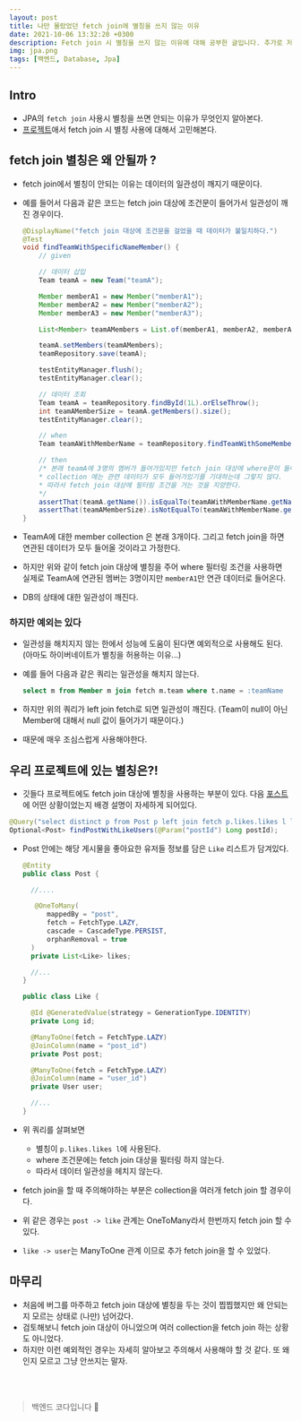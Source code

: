 ```yaml
---
layout: post
title: 나만 몰랐었던 fetch join에 별칭을 쓰지 않는 이유
date: 2021-10-06 13:32:20 +0300
description: Fetch join 시 별칭을 쓰지 않는 이유에 대해 공부한 글입니다. 추가로 저희 프로젝트에서 별칭을 쓴 경우와 비교해 봅니다. 
img: jpa.png
tags: [백엔드, Database, Jpa]
---
```


## Intro
- JPA의 `fetch join` 사용시 별칭을 쓰면 안되는 이유가 무엇인지 알아본다. 
- [프로젝트](https://github.com/woowacourse-teams/2021-pick-git)애서 fetch join 시 별칭 사용에 대해서 고민해본다. 

## fetch join 별칭은 왜 안될까 ?
- fetch join에서 별칭이 안되는 이유는 데이터의 일관성이 깨지기 때문이다.
- 예를 들어서 다음과 같은 코드는 fetch join 대상에 조건문이 들어가서 일관성이 깨진 경우이다.

    ```java
    @DisplayName("fetch join 대상에 조건문을 걸었을 때 데이터가 불일치하다.")
    @Test
    void findTeamWithSpecificNameMember() {
        // given

        // 데이터 삽입
        Team teamA = new Team("teamA");
    
        Member memberA1 = new Member("memberA1");
        Member memberA2 = new Member("memberA2");
        Member memberA3 = new Member("memberA3");

        List<Member> teamAMembers = List.of(memberA1, memberA2, memberA3);

        teamA.setMembers(teamAMembers);
        teamRepository.save(teamA);

        testEntityManager.flush();
        testEntityManager.clear();

        // 데이터 조회
        Team teamA = teamRepository.findById(1L).orElseThrow();
        int teamAMemberSize = teamA.getMembers().size();
        testEntityManager.clear();

        // when
        Team teamAWithMemberName = teamRepository.findTeamWithSomeMemberByName("memberA1");

        // then
        /* 본래 teamA에 3명의 멤버가 들어가있지만 fetch join 대상에 where문이 들어가면서 데이터 불일치가 일어났다.
        * collection 에는 관련 데이터가 모두 들어가있기를 기대하는데 그렇지 않다.
        * 따라서 fetch join 대상에 필터링 조건을 거는 것을 지양한다. 
        */
        assertThat(teamA.getName()).isEqualTo(teamAWithMemberName.getName());
        assertThat(teamAMemberSize).isNotEqualTo(teamAWithMemberName.getMembers().size());
    }
    ```

- TeamA에 대한 member collection 은 본래 3개이다. 그리고 fetch join을 하면 연관된 데이터가 모두 들어올 것이라고 가정한다. 
- 하지만 위와 같이 fetch join 대상에 별칭을 주어 where 필터링 조건을 사용하면 실제로 TeamA에 연관된 멤버는 3명이지만 `memberA1`만 연관 데이터로 들어온다. 
- DB의 상태에 대한 일관성이 깨진다. 

### 하지만 예외는 있다

- 일관성을 해치지지 않는 한에서 성능에 도움이 된다면 예외적으로 사용해도 된다. (아마도 하이버네이트가 별칭을 허용하는 이유...)
- 예를 들어 다음과 같은 쿼리는 일관성을 해치지 않는다. 

    ```sql
    select m from Member m join fetch m.team where t.name = :teamName
    ```

- 하지만 위의 쿼리가 left join fetch로 되면 일관성이 깨진다. (Team이 null이 아닌 Member에 대해서 null 값이 들어가기 때문이다.)
- 때문에 매우 조심스럽게 사용해야한다. 

## 우리 프로젝트에 있는 별칭은?!

- 깃들다 프로젝트에도 fetch join 대상에 별칭을 사용하는 부분이 있다. 다음 [포스트](http://tech.pick-git.com/jpa-proxy-equals-bug/)에 어떤 상황이었는지 배경 설명이 자세하게 되어있다. 

```java
@Query("select distinct p from Post p left join fetch p.likes.likes l left join fetch l.user where p.id = :postId")
Optional<Post> findPostWithLikeUsers(@Param("postId") Long postId);
```

- Post 안에는 해당 게시물을 좋아요한 유저들 정보를 담은 `Like` 리스트가 담겨있다.

  ```java
  @Entity
  public class Post {

    //....

     @OneToMany(
        mappedBy = "post",
        fetch = FetchType.LAZY,
        cascade = CascadeType.PERSIST,
        orphanRemoval = true
    )
    private List<Like> likes;

    //...
  }

  public class Like {

    @Id @GeneratedValue(strategy = GenerationType.IDENTITY)
    private Long id;

    @ManyToOne(fetch = FetchType.LAZY)
    @JoinColumn(name = "post_id")
    private Post post;

    @ManyToOne(fetch = FetchType.LAZY)
    @JoinColumn(name = "user_id")
    private User user;

    //...
  }
  ```

- 위 쿼리를 살펴보면 
  - 별칭이 `p.likes.likes l`에 사용된다. 
  - where 조건문에는 fetch join 대상을 필터링 하지 않는다. 
  - 따라서 데이터 일관성을 헤치지 않는다.

- fetch join을 할 때 주의해야하는 부분은 collection을 여러개 fetch join 할 경우이다. 
- 위 같은 경우는 `post -> like` 관계는 OneToMany라서 한번까지 fetch join 할 수 있다. 
- `like -> user`는 ManyToOne 관계 이므로 추가 fetch join을 할 수 있었다. 

## 마무리 
- 처음에 버그를 마주하고 fetch join 대상에 별칭을 두는 것이 찝찝했지만 왜 안되는지 모르는 상태로 (나만) 넘어갔다.
- 검토해보니 fetch join 대상이 아니었으며 여러 collection을 fetch join 하는 상황도 아니었다. 
- 하지만 이런 예외적인 경우는 자세히 알아보고 주의해서 사용해야 할 것 같다. 또 왜인지 모르고 그냥 안쓰지는 말자. 

<br>
<br>

> 백엔드 코다입니다 🙌
